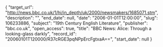 {
  "target_url": "http://news.bbc.co.uk/1/hi/in_depth/uk/2000/newsmakers/1685071.stm", 
  "description": "", 
  "end_date": null, 
  "date": "2006-01-01T12:00:00", 
  "slug": 106233886, 
  "subject": "19th Century English Literature", 
  "publisher": "bbc.co.uk", 
  "open_access": true, 
  "title": "BBC News: Alice: Through a looking-glass darkly", 
  "record_id": "20060101T120000/R37cRGE3pqNPpErcFgtxaA==", 
  "start_date": null
}

